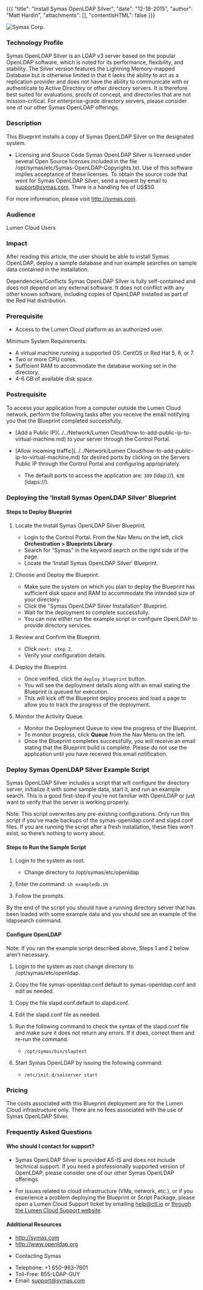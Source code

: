 {{{
  "title": "Install Symas OpenLDAP Silver",
  "date": "12-18-2015",
  "author": "Matt Hardin",
  "attachments": [],
  "contentIsHTML": false
}}}

![Symas Corp.](../../images/symas-logo.png)

### Technology Profile
Symas OpenLDAP Silver is an LDAP v3 server based on the popular OpenLDAP software, which is noted for its performance, flexibility, and stability. The Silver version features the Lightning Memory-mapped Database but is otherwise limited in that it lacks the ability to act as a replication provider and does not have the ability to communicate with or authenticate to Active Directory or other directory servers. It is therefore best suited for evaluations, proofs of concept, and directories that are not mission-critical. For enterprise-grade directory servers, please consider one of our other Symas OpenLDAP offerings.

### Description
This Blueprint installs a copy of Symas OpenLDAP Silver on the designated system.

* Licensing and Source Code
Symas OpenLDAP Silver is licensed under several Open Source licenses included in the file /opt/symas/etc/Symas-OpenLDAP-Copyrights.txt. Use of this software implies acceptance of these licenses. To obtain the source code that went for Symas OpenLDAP Silver, send a request by email to support@symas.com. There is a handling fee of US$50.

For more information, please visit http://symas.com.

### Audience
Lumen Cloud Users

### Impact
After reading this article, the user should be able to install Symas OpenLDAP, deploy a sample database and run example searches on sample data contained in the installation.

Dependencies/Conflicts
Symas OpenLDAP Silver is fully self-contained and does not depend on any external software. It does not conflict with any other known software, including copies of OpenLDAP installed as part of the Red Hat distribution.

### Prerequisite
* Access to the Lumen Cloud platform as an authorized user.

Minimum System Requirements:
* A virtual machine running a supported OS: CentOS or Red Hat 5, 6, or 7.
* Two or more CPU cores.
* Sufficient RAM to accommodate the database working set in the directory.
* 4-6 GB of available disk space.

### Postrequisite
To access your application from a computer outside the Lumen Cloud network, perform the following tasks after you receive the email notifying you that the Blueprint completed successfully.

* [Add a Public IP](../../Network/Lumen Cloud/how-to-add-public-ip-to-virtual-machine.md) to your server through the Control Portal.

* [Allow incoming traffic](../../Network/Lumen Cloud/how-to-add-public-ip-to-virtual-machine.md) for desired ports by clicking on the Servers Public IP through the Control Portal and configuring appropriately.
  * The default ports to access the application are: `389` (ldap://), `636` (ldaps://).

### Deploying the 'Install Symas OpenLDAP Silver' Blueprint

#### Steps to Deploy Blueprint
1. Locate the Install Symas OpenLDAP Silver Blueprint.
   * Login to the Control Portal. From the Nav Menu on the left, click **Orchestration > Blueprints Library**.
   * Search for “Symas” in the keyword search on the right side of the page.
   * Locate the 'Install Symas OpenLDAP Silver' Blueprint.

2. Choose and Deploy the Blueprint.
   * Make sure the system on which you plan to deploy the Blueprint has sufficient disk space and RAM to accommodate the intended size of your directory.
   * Click the "Symas OpenLDAP Silver Installation" Blueprint.
   * Wait for the deployment to complete successfully.
   * You can now either run the example script or configure OpenLDAP to provide directory services.

3. Review and Confirm the Blueprint.
   * Click `next: step 2`.
   * Verify your configuration details.

4. Deploy the Blueprint.
   * Once verified, click the `deploy blueprint` button.
   * You will see the deployment details along with an email stating the Blueprint is queued for execution.
   * This will kick off the Blueprint deploy process and load a page to allow you to track the progress of the deployment.

5. Monitor the Activity Queue.
   * Monitor the Deployment Queue to view the progress of the Blueprint.
   * To monitor progress, click **Queue** from the Nav Menu on the left.
   * Once the Blueprint completes successfully, you will receive an email stating that the Blueprint build is complete. Please do not use the application until you have received this email notification.

### Deploy Symas OpenLDAP Silver Example Script
Symas OpenLDAP Silver includes a script that will configure the directory server, initialize it with some sample data, start it, and run an example search. This is a good first-step if you’re not familiar with OpenLDAP or just want to verify that the server is working properly.

Note: This script overwrites any pre-existing configurations. Only run this script if you’ve made backups of the symas-openldap.conf and slapd.conf files. If you are running the script after a fresh installation, these files won’t exist, so there’s nothing to worry about.

#### Steps to Run the Sample Script
1. Login to the system as root.
   * Change directory to /opt/symas/etc/openldap

2. Enter the command:
   `sh exampledb.sh`

3. Follow the prompts.

By the end of the script you should have a running directory server that has been loaded with some example data and you should see an example of the ldapsearch command.

#### Configure OpenLDAP
Note: If you ran the example script described above, Steps 1 and 2 below aren’t necessary.
1. Login to the system as root change directory to /opt/symas/etc/openldap.

2. Copy the file symas-openldap.conf.default to symas-openldap.conf and edit as needed.

3. Copy the file slapd.conf.default to slapd.conf.

4. Edit the slapd.conf file as needed.

5. Run the following command to check the syntax of the slapd.conf file and make sure it does not return any errors. If it does, correct them and re-run the command.
   * `/opt/symas/bin/slaptest`

6. Start Symas OpenLDAP by issuing the following command:
   * `/etc/init.d/solserver start`

### Pricing
The costs associated with this Blueprint deployment are for the Lumen Cloud infrastructure only. There are no fees associated with the use of Symas OpenLDAP Silver.

### Frequently Asked Questions

#### Who should I contact for support?
* Symas OpenLDAP Silver is provided AS-IS and does not include technical support. If you need a professionally supported version of OpenLDAP, please consider one of our other Symas OpenLDAP offerings.

* For issues related to cloud infrastructure (VMs, network, etc.), or if you experience a problem deploying the Blueprint or Script Package, please open a Lumen Cloud Support ticket by emailing [help@ctl.io](mailto:help@ctl.io) or [through the Lumen Cloud Support website](https://t3n.zendesk.com/tickets/new).

#### Additional Resources
- http://symas.com
- http://www.openldap.org

* Contacting Symas
- Telephone: +1 650-963-7601
- Toll-Free: 855-LDAP-GUY
- Email: support@symas.com
